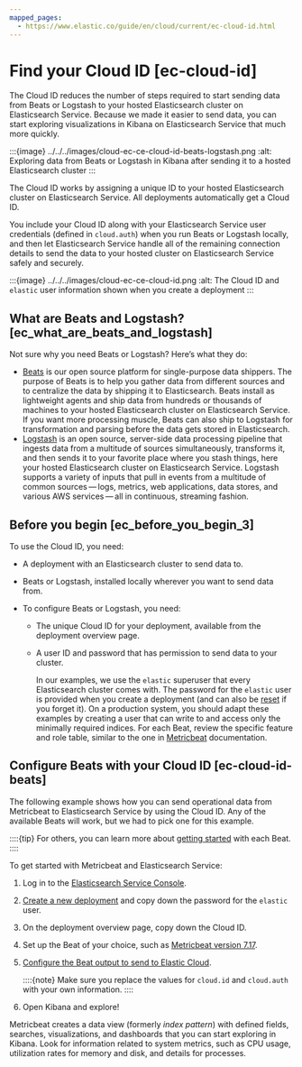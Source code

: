 ```yaml
---
mapped_pages:
  - https://www.elastic.co/guide/en/cloud/current/ec-cloud-id.html
---
```


# Find your Cloud ID [ec-cloud-id]

The Cloud ID reduces the number of steps required to start sending data from Beats or Logstash to your hosted Elasticsearch cluster on Elasticsearch Service. Because we made it easier to send data, you can start exploring visualizations in Kibana on Elasticsearch Service that much more quickly.

:::{image} ../../../images/cloud-ec-ce-cloud-id-beats-logstash.png
:alt: Exploring data from Beats or Logstash in Kibana after sending it to a hosted Elasticsearch cluster
:::

The Cloud ID works by assigning a unique ID to your hosted Elasticsearch cluster on Elasticsearch Service. All deployments automatically get a Cloud ID.

You include your Cloud ID along with your Elasticsearch Service user credentials (defined in `cloud.auth`) when you run Beats or Logstash locally, and then let Elasticsearch Service handle all of the remaining connection details to send the data to your hosted cluster on Elasticsearch Service safely and securely.

:::{image} ../../../images/cloud-ec-ce-cloud-id.png
:alt: The Cloud ID and `elastic` user information shown when you create a deployment
:::


## What are Beats and Logstash? [ec_what_are_beats_and_logstash]

Not sure why you need Beats or Logstash? Here’s what they do:

* [Beats](https://www.elastic.co/products/beats) is our open source platform for single-purpose data shippers. The purpose of Beats is to help you gather data from different sources and to centralize the data by shipping it to Elasticsearch. Beats install as lightweight agents and ship data from hundreds or thousands of machines to your hosted Elasticsearch cluster on Elasticsearch Service. If you want more processing muscle, Beats can also ship to Logstash for transformation and parsing before the data gets stored in Elasticsearch.
* [Logstash](https://www.elastic.co/products/logstash) is an open source, server-side data processing pipeline that ingests data from a multitude of sources simultaneously, transforms it, and then sends it to your favorite place where you stash things, here your hosted Elasticsearch cluster on Elasticsearch Service. Logstash supports a variety of inputs that pull in events from a multitude of common sources — logs, metrics, web applications, data stores, and various AWS services — all in continuous, streaming fashion.


## Before you begin [ec_before_you_begin_3]

To use the Cloud ID, you need:

* A deployment with an Elasticsearch cluster to send data to.
* Beats or Logstash, installed locally wherever you want to send data from.
* To configure Beats or Logstash, you need:

    * The unique Cloud ID for your deployment, available from the deployment overview page.
    * A user ID and password that has permission to send data to your cluster.

        In our examples, we use the `elastic` superuser that every Elasticsearch cluster comes with. The password for the `elastic` user is provided when you create a deployment (and can also be [reset](../../users-roles/cluster-or-deployment-auth/built-in-users.md) if you forget it). On a production system, you should adapt these examples by creating a user that can write to and access only the minimally required indices. For each Beat, review the specific feature and role table, similar to the one in [Metricbeat](https://www.elastic.co/guide/en/beats/metricbeat/current/feature-roles.html) documentation.



## Configure Beats with your Cloud ID [ec-cloud-id-beats]

The following example shows how you can send operational data from Metricbeat to Elasticsearch Service by using the Cloud ID. Any of the available Beats will work, but we had to pick one for this example.

::::{tip}
For others, you can learn more about [getting started](https://www.elastic.co/guide/en/beats/libbeat/current/getting-started.html) with each Beat.
::::


To get started with Metricbeat and Elasticsearch Service:

1. Log in to the [Elasticsearch Service Console](https://cloud.elastic.co?page=docs&placement=docs-body).
2. [Create a new deployment](create-an-elastic-cloud-hosted-deployment.md) and copy down the password for the `elastic` user.
3. On the deployment overview page, copy down the Cloud ID.
4. Set up the Beat of your choice, such as [Metricbeat version 7.17](https://www.elastic.co/guide/en/beats/metricbeat/current/metricbeat-installation-configuration.html).
5. [Configure the Beat output to send to Elastic Cloud](https://www.elastic.co/guide/en/beats/metricbeat/current/configure-cloud-id.html).

    ::::{note}
    Make sure you replace the values for `cloud.id` and `cloud.auth` with your own information.
    ::::

6. Open Kibana and explore!

Metricbeat creates a data view (formerly *index pattern*) with defined fields, searches, visualizations, and dashboards that you can start exploring in Kibana. Look for information related to system metrics, such as CPU usage, utilization rates for memory and disk, and details for processes.

